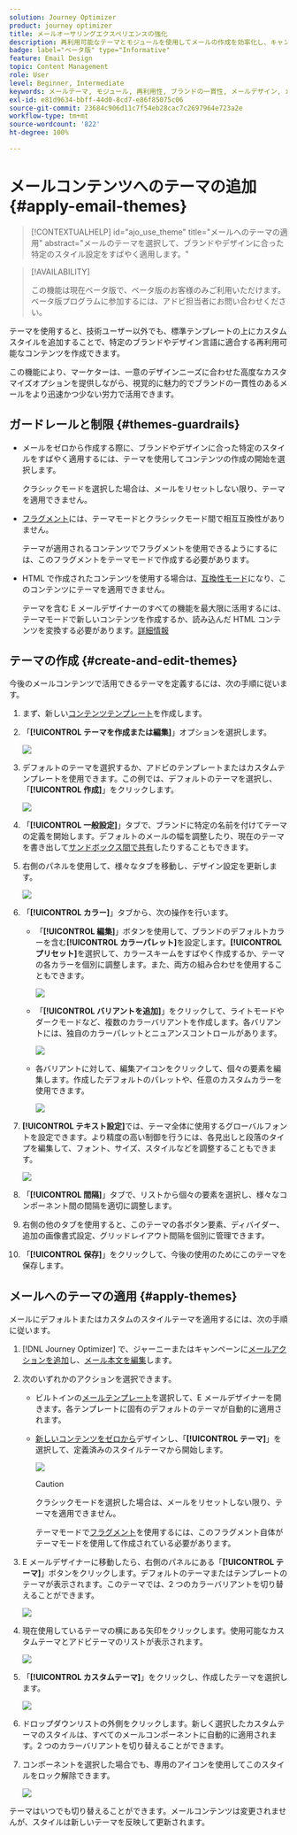 ```yaml
---
solution: Journey Optimizer
product: journey optimizer
title: メールオーサリングエクスペリエンスの強化
description: 再利用可能なテーマとモジュールを使用してメールの作成を効率化し、キャンペーンのデザインの一貫性と効率性を確保する方法について説明します。
badge: label="ベータ版" type="Informative"
feature: Email Design
topic: Content Management
role: User
level: Beginner, Intermediate
keywords: メールテーマ, モジュール, 再利用性, ブランドの一貫性, メールデザイン, カスタム CSS, モバイルの最適化
exl-id: e81d9634-bbff-44d0-8cd7-e86f85075c06
source-git-commit: 23684c906d11c7f54eb28cac7c2697964e723a2e
workflow-type: tm+mt
source-wordcount: '822'
ht-degree: 100%

---
```


# メールコンテンツへのテーマの追加 {#apply-email-themes}

>[!CONTEXTUALHELP]
>id="ajo_use_theme"
>title="メールへのテーマの適用"
>abstract="メールのテーマを選択して、ブランドやデザインに合った特定のスタイル設定をすばやく適用します。"

<!--This documentation provides a comprehensive guide to using themes to streamline your email creation process. With the ability to define reusable themes and leverage pre-designed modules, marketers can create professional, brand-aligned emails faster and with less effort.-->

>[!AVAILABILITY]
>
>この機能は現在ベータ版で、ベータ版のお客様のみご利用いただけます。ベータ版プログラムに参加するには、アドビ担当者にお問い合わせください。

テーマを使用すると、技術ユーザー以外でも、標準テンプレートの上にカスタムスタイルを追加することで、特定のブランドやデザイン言語に適合する再利用可能なコンテンツを作成できます<!-- to achieve brand specific results-->。

この機能により、マーケターは、一意のデザインニーズに合わせた高度なカスタマイズオプションを提供しながら、視覚的に魅力的でブランドの一貫性のあるメールをより迅速かつ少ない労力で活用できます。

<!--What is the Enhanced Email Authoring Experience?

This feature introduces two key components to simplify and enhance email creation:

* **Theme Management System**: A centralized system for creating, customizing, and applying reusable themes to emails. Themes ensure consistent styling across campaigns and eliminate the need for repetitive manual styling.

* **Modules**: Pre-designed, reusable content blocks that abstract common email elements (e.g., titles, descriptions, images, and links). Modules are built using customizable low-level components, offering flexibility while maintaining design standards.

Key Benefits:

- **Consistency**: Ensure all emails align with your brand's design guidelines.
- **Efficiency**: Save time by reusing themes and modules across campaigns.
- **Customization**: Add custom CSS and mobile-specific styles for advanced designs.
- **Scalability**: Eliminate repetitive styling tasks, enabling faster email creation.-->

## ガードレールと制限 {#themes-guardrails}

* メールをゼロから作成する際に、ブランドやデザインに合った特定のスタイルをすばやく適用するには、テーマを使用してコンテンツの作成の開始を選択します。

  クラシックモードを選択した場合は、メールをリセットしない限り、テーマを適用できません。

* [フラグメント](../content-management/fragments.md)には、テーマモードとクラシックモード間で相互互換性がありません。

  テーマが適用されるコンテンツでフラグメントを使用できるようにするには、このフラグメントをテーマモードで作成する必要があります。

* HTML で作成されたコンテンツを使用する場合は、[互換性モード](existing-content.md)になり、このコンテンツにテーマを適用できません。

  テーマを含む E メールデザイナーのすべての機能を最大限に活用するには、テーマモードで新しいコンテンツを作成するか、読み込んだ HTML コンテンツを変換する必要があります。[詳細情報](existing-content.md)

<!--If using a content created in Classic mode or HTML, you cannot apply themes to this content. You must create a new content in Theme mode.

If you apply a theme to a content using a [fragment](../content-management/fragments.md) created in Classic mode, the rendering may not be optimal.-->

## テーマの作成 {#create-and-edit-themes}

今後のメールコンテンツで活用できるテーマを定義するには、次の手順に従います。

1. まず、新しい[コンテンツテンプレート](../content-management/create-content-templates.md)を作成します。

1. 「**[!UICONTROL テーマを作成または編集]**」オプションを選択します。

   ![](assets/theme-create.png)

1. デフォルトのテーマを選択するか、アドビのテンプレートまたはカスタムテンプレートを使用できます。この例では、デフォルトのテーマを選択し、「**[!UICONTROL 作成]**」をクリックします。

   ![](assets/theme-select.png)

1. 「**[!UICONTROL 一般設定]**」タブで、ブランドに特定の名前を付けてテーマの定義を開始します。デフォルトのメールの幅を調整したり、現在のテーマを書き出して[サンドボックス間で共有](../configuration/copy-objects-to-sandbox.md)したりすることもできます。

   <!--![](assets/theme-general-settings.png)-->

1. 右側のパネルを使用して、様々なタブを移動し、デザイン設定を更新します。

   ![](assets/theme-right-pane.png)

1. 「**[!UICONTROL カラー]**」タブから、次の操作を行います。

   * 「**[!UICONTROL 編集]**」ボタンを使用して、ブランドのデフォルトカラーを含む&#x200B;**[!UICONTROL カラーパレット]**&#x200B;を設定します。**[!UICONTROL プリセット]**&#x200B;を選択して、カラースキームをすばやく作成するか、テーマの各カラーを個別に調整します。また、両方の組み合わせを使用することもできます。

     ![](assets/theme-colors.gif)

   * 「**[!UICONTROL バリアントを追加]**」をクリックして、ライトモードやダークモードなど、複数のカラーバリアントを作成します。各バリアントには、独自のカラーパレットとニュアンスコントロールがあります。

     ![](assets/theme-colors-variant.png)

   * 各バリアントに対して、編集アイコンをクリックして、個々の要素を編集します。作成したデフォルトのパレットや、任意のカスタムカラーを使用できます。

     ![](assets/theme-colors-edit-variant.gif)

1. **[!UICONTROL テキスト設定]**&#x200B;では、テーマ全体に使用するグローバルフォントを設定できます。より精度の高い制御を行うには、各見出しと段落のタイプを編集して、フォント、サイズ、スタイルなどを調整することもできます。

   ![](assets/theme-text.png)

1. 「**[!UICONTROL 間隔]**」タブで、リストから個々の要素を選択し、様々なコンポーネント間の間隔を適切に調整します。

   <!--![](assets/theme-spacing.png)-->

1. 右側の他のタブを使用すると、このテーマの各ボタン要素、ディバイダー、追加の画像書式設定、グリッドレイアウト間隔を個別に管理できます。

   <!--![](assets/theme-buttons.png)-->

1. 「**[!UICONTROL 保存]**」をクリックして、今後の使用のためにこのテーマを保存します。

## メールへのテーマの適用 {#apply-themes}

メールにデフォルトまたはカスタムのスタイルテーマを適用するには、次の手順に従います。

1. [!DNL Journey Optimizer] で、ジャーニーまたはキャンペーンに[メールアクションを追加](create-email.md)し、[メール本文を編集](get-started-email-design.md#key-steps)します。

1. 次のいずれかのアクションを選択できます。

   * ビルトインの[メールテンプレート](use-email-templates.md)を選択して、E メールデザイナーを開きます。各テンプレートに固有のデフォルトのテーマが自動的に適用されます。

   * [新しいコンテンツをゼロから](content-from-scratch.md)デザインし、「**[!UICONTROL テーマ]**」を選択して、定義済みのスタイルテーマから開始します。

     ![](assets/theme-from-scratch.png)

     >[!CAUTION]
     >
     >クラシックモードを選択した場合は、メールをリセットしない限り、テーマを適用できません。
     >
     >テーマモードで[フラグメント](../content-management/fragments.md)を使用するには、このフラグメント自体がテーマモードを使用して作成されている必要があります。

1. E メールデザイナーに移動したら、右側のパネルにある「**[!UICONTROL テーマ]**」ボタンをクリックします。デフォルトのテーマまたはテンプレートのテーマが表示されます。このテーマでは、2 つのカラーバリアントを切り替えることができます。

   ![](assets/theme-default-hero.png)

1. 現在使用しているテーマの横にある矢印をクリックします。使用可能なカスタムテーマとアドビテーマのリストが表示されます。

   ![](assets/theme-hero-change.png)

1. 「**[!UICONTROL カスタムテーマ]**」をクリックし、作成したテーマを選択します。

   ![](assets/theme-select-custom.png)

1. ドロップダウンリストの外側をクリックします。新しく選択したカスタムテーマのスタイルは、すべてのメールコンポーネントに自動的に適用されます。2 つのカラーバリアントを切り替えることができます。

1. コンポーネントを選択した場合でも、専用のアイコンを使用してこのスタイルをロック解除できます。

   ![](assets/theme-unlock-style.png)

テーマはいつでも切り替えることができます。メールコンテンツは変更されませんが、スタイルは新しいテーマを反映して更新されます。

<!--
>[!NOTE]
> - Themes apply styles globally. Ensure your theme is finalized before applying it to multiple emails.
> - Switching themes may override custom styles applied to individual components.

>[!CAUTION]
> - When using fragments, the email's theme will override the fragment's styles. A warning will be displayed in the editor if there is a conflict.

## Example Use Cases {#example-use-cases}

### 1. Creating a New Theme
- A marketer creates a theme with their brand's colors, fonts, and button styles.
- The theme is saved and reused across multiple email campaigns.

### 2. Switching Themes
- A marketer applies a holiday-themed design to an existing email by switching to a pre-designed holiday theme.-->
